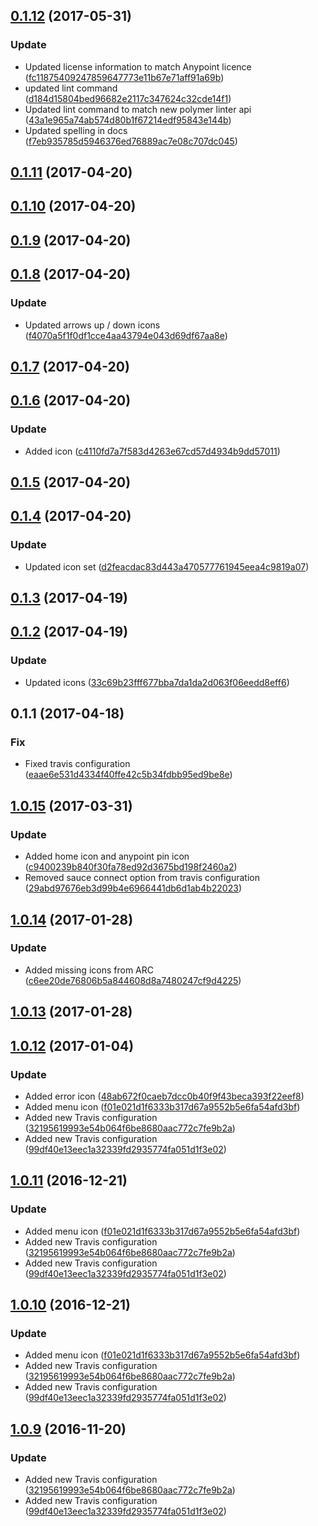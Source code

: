 <a name="0.1.12"></a>
## [0.1.12](https://github.com/advanced-rest-client/anypoint-icons/compare/0.1.11...v0.1.12) (2017-05-31)


### Update

* Updated license information to match Anypoint licence ([fc11875409247859647773e11b67e71aff91a69b](https://github.com/advanced-rest-client/anypoint-icons/commit/fc11875409247859647773e11b67e71aff91a69b))
* updated lint command ([d184d15804bed96682e2117c347624c32cde14f1](https://github.com/advanced-rest-client/anypoint-icons/commit/d184d15804bed96682e2117c347624c32cde14f1))
* Updated lint command to match new polymer linter api ([43a1e965a74ab574d80b1f67214edf95843e144b](https://github.com/advanced-rest-client/anypoint-icons/commit/43a1e965a74ab574d80b1f67214edf95843e144b))
* Updated spelling in docs ([f7eb935785d5946376ed76889ac7e08c707dc045](https://github.com/advanced-rest-client/anypoint-icons/commit/f7eb935785d5946376ed76889ac7e08c707dc045))



<a name="0.1.11"></a>
## [0.1.11](https://github.com/advanced-rest-client/anypoint-icons/compare/0.1.10...v0.1.11) (2017-04-20)




<a name="0.1.10"></a>
## [0.1.10](https://github.com/advanced-rest-client/anypoint-icons/compare/0.1.9...v0.1.10) (2017-04-20)




<a name="0.1.9"></a>
## [0.1.9](https://github.com/advanced-rest-client/anypoint-icons/compare/0.1.8...v0.1.9) (2017-04-20)




<a name="0.1.8"></a>
## [0.1.8](https://github.com/advanced-rest-client/anypoint-icons/compare/0.1.7...v0.1.8) (2017-04-20)


### Update

* Updated arrows up / down icons ([f4070a5f1f0df1cce4aa43794e043d69df67aa8e](https://github.com/advanced-rest-client/anypoint-icons/commit/f4070a5f1f0df1cce4aa43794e043d69df67aa8e))



<a name="0.1.7"></a>
## [0.1.7](https://github.com/advanced-rest-client/anypoint-icons/compare/0.1.6...v0.1.7) (2017-04-20)




<a name="0.1.6"></a>
## [0.1.6](https://github.com/advanced-rest-client/anypoint-icons/compare/0.1.5...v0.1.6) (2017-04-20)


### Update

* Added icon ([c4110fd7a7f583d4263e67cd57d4934b9dd57011](https://github.com/advanced-rest-client/anypoint-icons/commit/c4110fd7a7f583d4263e67cd57d4934b9dd57011))



<a name="0.1.5"></a>
## [0.1.5](https://github.com/advanced-rest-client/anypoint-icons/compare/0.1.4...v0.1.5) (2017-04-20)




<a name="0.1.4"></a>
## [0.1.4](https://github.com/advanced-rest-client/anypoint-icons/compare/0.1.3...v0.1.4) (2017-04-20)


### Update

* Updated icon set ([d2feacdac83d443a470577761945eea4c9819a07](https://github.com/advanced-rest-client/anypoint-icons/commit/d2feacdac83d443a470577761945eea4c9819a07))



<a name="0.1.3"></a>
## [0.1.3](https://github.com/advanced-rest-client/anypoint-icons/compare/0.1.2...v0.1.3) (2017-04-19)




<a name="0.1.2"></a>
## [0.1.2](https://github.com/advanced-rest-client/anypoint-icons/compare/0.1.1...v0.1.2) (2017-04-19)


### Update

* Updated icons ([33c69b23fff677bba7da1da2d063f06eedd8eff6](https://github.com/advanced-rest-client/anypoint-icons/commit/33c69b23fff677bba7da1da2d063f06eedd8eff6))



<a name="0.1.1"></a>
## 0.1.1 (2017-04-18)


### Fix

* Fixed travis configuration ([eaae6e531d4334f40ffe42c5b34fdbb95ed9be8e](https://github.com/advanced-rest-client/anypoint-icons/commit/eaae6e531d4334f40ffe42c5b34fdbb95ed9be8e))



<a name="1.0.15"></a>
## [1.0.15](https://github.com/advanced-rest-client/arc-icons/compare/1.0.14...v1.0.15) (2017-03-31)


### Update

* Added home icon and anypoint pin icon ([c9400239b840f30fa78ed92d3675bd198f2460a2](https://github.com/advanced-rest-client/arc-icons/commit/c9400239b840f30fa78ed92d3675bd198f2460a2))
* Removed sauce connect option from travis configuration ([29abd97676eb3d99b4e6966441db6d1ab4b22023](https://github.com/advanced-rest-client/arc-icons/commit/29abd97676eb3d99b4e6966441db6d1ab4b22023))



<a name="1.0.14"></a>
## [1.0.14](https://github.com/advanced-rest-client/arc-icons/compare/1.0.12...v1.0.14) (2017-01-28)


### Update

* Added missing icons from ARC ([c6ee20de76806b5a844608d8a7480247cf9d4225](https://github.com/advanced-rest-client/arc-icons/commit/c6ee20de76806b5a844608d8a7480247cf9d4225))



<a name="1.0.13"></a>
## [1.0.13](https://github.com/advanced-rest-client/arc-icons/compare/1.0.12...v1.0.13) (2017-01-28)




<a name="1.0.12"></a>
## [1.0.12](https://github.com/advanced-rest-client/arc-icons/compare/1.0.8...v1.0.12) (2017-01-04)


### Update

* Added error icon ([48ab672f0caeb7dcc0b40f9f43beca393f22eef8](https://github.com/advanced-rest-client/arc-icons/commit/48ab672f0caeb7dcc0b40f9f43beca393f22eef8))
* Added menu icon ([f01e021d1f6333b317d67a9552b5e6fa54afd3bf](https://github.com/advanced-rest-client/arc-icons/commit/f01e021d1f6333b317d67a9552b5e6fa54afd3bf))
* Added new Travis configuration ([32195619993e54b064f6be8680aac772c7fe9b2a](https://github.com/advanced-rest-client/arc-icons/commit/32195619993e54b064f6be8680aac772c7fe9b2a))
* Added new Travis configuration ([99df40e13eec1a32339fd2935774fa051d1f3e02](https://github.com/advanced-rest-client/arc-icons/commit/99df40e13eec1a32339fd2935774fa051d1f3e02))



<a name="1.0.11"></a>
## [1.0.11](https://github.com/advanced-rest-client/arc-icons/compare/1.0.8...v1.0.11) (2016-12-21)


### Update

* Added menu icon ([f01e021d1f6333b317d67a9552b5e6fa54afd3bf](https://github.com/advanced-rest-client/arc-icons/commit/f01e021d1f6333b317d67a9552b5e6fa54afd3bf))
* Added new Travis configuration ([32195619993e54b064f6be8680aac772c7fe9b2a](https://github.com/advanced-rest-client/arc-icons/commit/32195619993e54b064f6be8680aac772c7fe9b2a))
* Added new Travis configuration ([99df40e13eec1a32339fd2935774fa051d1f3e02](https://github.com/advanced-rest-client/arc-icons/commit/99df40e13eec1a32339fd2935774fa051d1f3e02))



<a name="1.0.10"></a>
## [1.0.10](https://github.com/advanced-rest-client/arc-icons/compare/1.0.8...v1.0.10) (2016-12-21)


### Update

* Added menu icon ([f01e021d1f6333b317d67a9552b5e6fa54afd3bf](https://github.com/advanced-rest-client/arc-icons/commit/f01e021d1f6333b317d67a9552b5e6fa54afd3bf))
* Added new Travis configuration ([32195619993e54b064f6be8680aac772c7fe9b2a](https://github.com/advanced-rest-client/arc-icons/commit/32195619993e54b064f6be8680aac772c7fe9b2a))
* Added new Travis configuration ([99df40e13eec1a32339fd2935774fa051d1f3e02](https://github.com/advanced-rest-client/arc-icons/commit/99df40e13eec1a32339fd2935774fa051d1f3e02))



<a name="1.0.9"></a>
## [1.0.9](https://github.com/advanced-rest-client/arc-icons/compare/1.0.8...v1.0.9) (2016-11-20)


### Update

* Added new Travis configuration ([32195619993e54b064f6be8680aac772c7fe9b2a](https://github.com/advanced-rest-client/arc-icons/commit/32195619993e54b064f6be8680aac772c7fe9b2a))
* Added new Travis configuration ([99df40e13eec1a32339fd2935774fa051d1f3e02](https://github.com/advanced-rest-client/arc-icons/commit/99df40e13eec1a32339fd2935774fa051d1f3e02))



